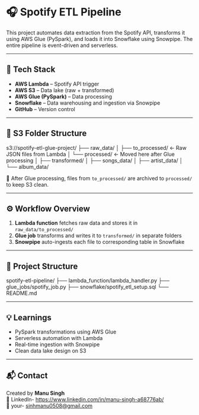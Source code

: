 # 🎧 Spotify ETL Pipeline

This project automates data extraction from the Spotify API, transforms it using AWS Glue (PySpark), and loads it into Snowflake using Snowpipe. The entire pipeline is event-driven and serverless.

---

## 🚀 Tech Stack

- **AWS Lambda** – Spotify API trigger
- **AWS S3** – Data lake (raw + transformed)
- **AWS Glue (PySpark)** – Data processing
- **Snowflake** – Data warehousing and ingestion via Snowpipe
- **GitHub** – Version control

---

## 📂 S3 Folder Structure
s3://spotify-etl-glue-project/
├── raw_data/
│ ├── to_processed/ ← Raw JSON files from Lambda
│ └── processed/ ← Moved here after Glue processing
│
├── transformed/
│ ├── songs_data/
│ ├── artist_data/
│ └── album_data/


📝 After Glue processing, files from `to_processed/` are archived to `processed/` to keep S3 clean.

---

## ⚙️ Workflow Overview

1. **Lambda function** fetches raw data and stores it in `raw_data/to_processed/`
2. **Glue job** transforms and writes it to `transformed/` in separate folders
3. **Snowpipe** auto-ingests each file to corresponding table in Snowflake

---

## 📁 Project Structure

spotify-etl-pipeline/
├── lambda_function/lambda_handler.py
├── glue_jobs/spotify_job.py
├── snowflake/spotify_etl_setup.sql
└── README.md



---

## 💡 Learnings

- PySpark transformations using AWS Glue
- Serverless automation with Lambda
- Real-time ingestion with Snowpipe
- Clean data lake design on S3

---

## 📬 Contact

Created by **Manu Singh**  
🔗 LinkedIn- https://www.linkedin.com/in/manu-singh-a68776ab/  
📧 your- sinhmanu0508@gmail.com










